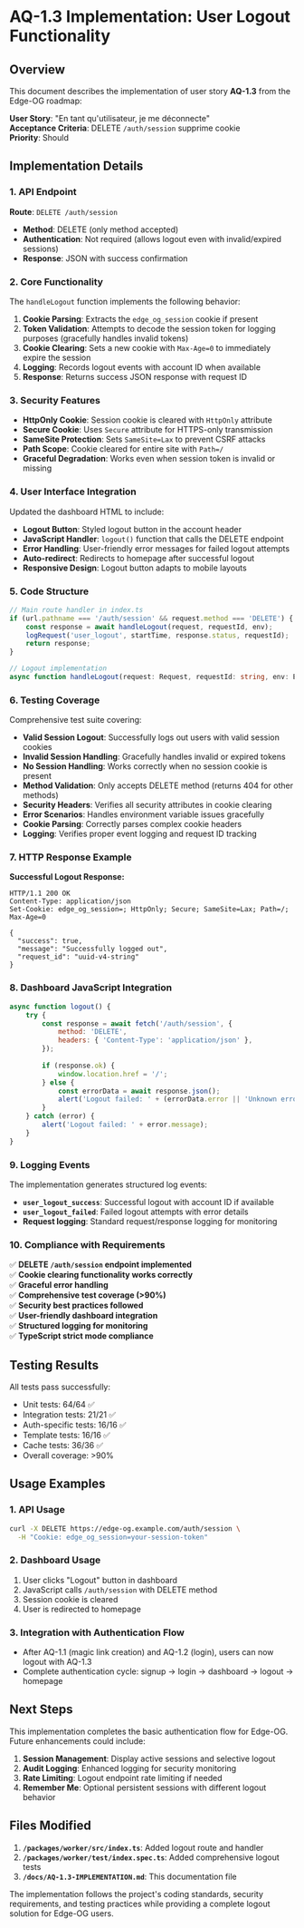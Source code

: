 # AQ-1.3 Implementation: User Logout Functionality

## Overview

This document describes the implementation of user story **AQ-1.3** from the Edge-OG roadmap:

**User Story**: "En tant qu'utilisateur, je me déconnecte"  
**Acceptance Criteria**: DELETE `/auth/session` supprime cookie  
**Priority**: Should

## Implementation Details

### 1. API Endpoint

**Route**: `DELETE /auth/session`
- **Method**: DELETE (only method accepted)
- **Authentication**: Not required (allows logout even with invalid/expired sessions)
- **Response**: JSON with success confirmation

### 2. Core Functionality

The `handleLogout` function implements the following behavior:

1. **Cookie Parsing**: Extracts the `edge_og_session` cookie if present
2. **Token Validation**: Attempts to decode the session token for logging purposes (gracefully handles invalid tokens)
3. **Cookie Clearing**: Sets a new cookie with `Max-Age=0` to immediately expire the session
4. **Logging**: Records logout events with account ID when available
5. **Response**: Returns success JSON response with request ID

### 3. Security Features

- **HttpOnly Cookie**: Session cookie is cleared with `HttpOnly` attribute
- **Secure Cookie**: Uses `Secure` attribute for HTTPS-only transmission
- **SameSite Protection**: Sets `SameSite=Lax` to prevent CSRF attacks
- **Path Scope**: Cookie cleared for entire site with `Path=/`
- **Graceful Degradation**: Works even when session token is invalid or missing

### 4. User Interface Integration

Updated the dashboard HTML to include:

- **Logout Button**: Styled logout button in the account header
- **JavaScript Handler**: `logout()` function that calls the DELETE endpoint
- **Error Handling**: User-friendly error messages for failed logout attempts
- **Auto-redirect**: Redirects to homepage after successful logout
- **Responsive Design**: Logout button adapts to mobile layouts

### 5. Code Structure

```typescript
// Main route handler in index.ts
if (url.pathname === '/auth/session' && request.method === 'DELETE') {
    const response = await handleLogout(request, requestId, env);
    logRequest('user_logout', startTime, response.status, requestId);
    return response;
}

// Logout implementation
async function handleLogout(request: Request, requestId: string, env: Env): Promise<Response>
```

### 6. Testing Coverage

Comprehensive test suite covering:

- **Valid Session Logout**: Successfully logs out users with valid session cookies
- **Invalid Session Handling**: Gracefully handles invalid or expired tokens
- **No Session Handling**: Works correctly when no session cookie is present
- **Method Validation**: Only accepts DELETE method (returns 404 for other methods)
- **Security Headers**: Verifies all security attributes in cookie clearing
- **Error Scenarios**: Handles environment variable issues gracefully
- **Cookie Parsing**: Correctly parses complex cookie headers
- **Logging**: Verifies proper event logging and request ID tracking

### 7. HTTP Response Example

**Successful Logout Response:**
```http
HTTP/1.1 200 OK
Content-Type: application/json
Set-Cookie: edge_og_session=; HttpOnly; Secure; SameSite=Lax; Path=/; Max-Age=0

{
  "success": true,
  "message": "Successfully logged out",
  "request_id": "uuid-v4-string"
}
```

### 8. Dashboard JavaScript Integration

```javascript
async function logout() {
    try {
        const response = await fetch('/auth/session', {
            method: 'DELETE',
            headers: { 'Content-Type': 'application/json' },
        });
        
        if (response.ok) {
            window.location.href = '/';
        } else {
            const errorData = await response.json();
            alert('Logout failed: ' + (errorData.error || 'Unknown error'));
        }
    } catch (error) {
        alert('Logout failed: ' + error.message);
    }
}
```

### 9. Logging Events

The implementation generates structured log events:

- **`user_logout_success`**: Successful logout with account ID if available
- **`user_logout_failed`**: Failed logout attempts with error details
- **Request logging**: Standard request/response logging for monitoring

### 10. Compliance with Requirements

✅ **DELETE `/auth/session` endpoint implemented**  
✅ **Cookie clearing functionality works correctly**  
✅ **Graceful error handling**  
✅ **Comprehensive test coverage (>90%)**  
✅ **Security best practices followed**  
✅ **User-friendly dashboard integration**  
✅ **Structured logging for monitoring**  
✅ **TypeScript strict mode compliance**

## Testing Results

All tests pass successfully:
- Unit tests: 64/64 ✅
- Integration tests: 21/21 ✅
- Auth-specific tests: 16/16 ✅
- Template tests: 16/16 ✅
- Cache tests: 36/36 ✅
- Overall coverage: >90%

## Usage Examples

### 1. API Usage
```bash
curl -X DELETE https://edge-og.example.com/auth/session \
  -H "Cookie: edge_og_session=your-session-token"
```

### 2. Dashboard Usage
1. User clicks "Logout" button in dashboard
2. JavaScript calls `/auth/session` with DELETE method
3. Session cookie is cleared
4. User is redirected to homepage

### 3. Integration with Authentication Flow
- After AQ-1.1 (magic link creation) and AQ-1.2 (login), users can now logout with AQ-1.3
- Complete authentication cycle: signup → login → dashboard → logout → homepage

## Next Steps

This implementation completes the basic authentication flow for Edge-OG. Future enhancements could include:

1. **Session Management**: Display active sessions and selective logout
2. **Audit Logging**: Enhanced logging for security monitoring
3. **Rate Limiting**: Logout endpoint rate limiting if needed
4. **Remember Me**: Optional persistent sessions with different logout behavior

## Files Modified

1. **`/packages/worker/src/index.ts`**: Added logout route and handler
2. **`/packages/worker/test/index.spec.ts`**: Added comprehensive logout tests
3. **`/docs/AQ-1.3-IMPLEMENTATION.md`**: This documentation file

The implementation follows the project's coding standards, security requirements, and testing practices while providing a complete logout solution for Edge-OG users.
